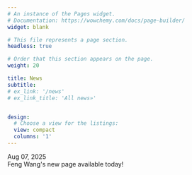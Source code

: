 ```yaml
---
# An instance of the Pages widget.
# Documentation: https://wowchemy.com/docs/page-builder/
widget: blank

# This file represents a page section.
headless: true

# Order that this section appears on the page.
weight: 20

title: News
subtitle:
# ex_link: '/news'  
# ex_link_title: 'All news»'  


design:
  # Choose a view for the listings:
  view: compact
  columns: '1'
---
```


<div class="row">
<div class="news-date col-3"> Aug 07, 2025</div> <div class="news-title  col-9">Feng Wang's new page available today! </div>

</div>
